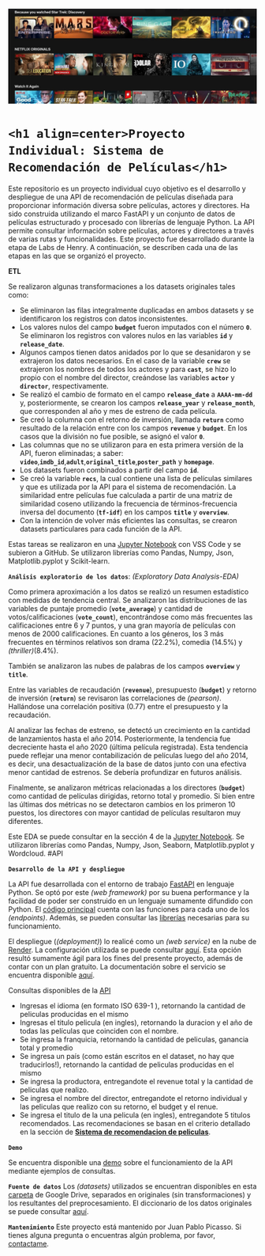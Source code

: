 <p align=center><img src=imagenes/portada.jpg><p>

# `<h1 align=center>`**`Proyecto Individual: Sistema de Recomendación de Películas`**`</h1>`

Este repositorio es un proyecto individual cuyo objetivo es el desarrollo y despliegue de una API de recomendación de películas diseñada para proporcionar información diversa sobre películas, actores y directores. Ha sido construida utilizando el marco FastAPI y un conjunto de datos de películas estructurado y procesado con librerías de lenguaje Python. La API permite consultar información sobre películas, actores y directores a través de varias rutas y funcionalidades. Este proyecto fue desarrollado durante la etapa de Labs de Henry. A continuación, se describen cada una de las etapas en las que se organizó el proyecto.

**ETL**

Se realizaron algunas transformaciones a los datasets originales tales como:

+ Se eliminaron las filas integralmente duplicadas en ambos datasets y se identificaron los registros con datos inconsistentes.
+ Los valores nulos del campo **`budget`** fueron imputados con el número **`0`**. Se eliminaron los registros con valores nulos en las variables **`id`** y **`release_date`**.
+ Algunos campos tienen datos anidados por lo que se desanidaron y se extrajeron los datos necesarios. En el caso de la variable **`crew`** se extrajeron los nombres de todos los actores y para **`cast`**, se hizo lo propio con el nombre del director, creándose las variables **`actor`** y **`director`**, respectivamente.
+ Se realizó el cambio de formato en el campo **`release_date`** a **`AAAA-mm-dd`** y, posteriormente, se crearon los campos **`release_year`** y **`release_month`**, que corresponden al año y mes de estreno de cada película.
+ Se creó la columna con el retorno de inversión, llamada **`return`** como resultado de la relación entre con los campos **`revenue`** y **`budget`**. En los casos que la división no fue posible, se asignó el valor **`0`**.
+ Las columnas que no se utilizaron para en esta primera versión de la API, fueron eliminadas; a saber: **`video`**,**`imdb_id`**,**`adult`**,**`original_title`**,**`poster_path`** y **`homepage`**.
+ Los datasets fueron combinados a partir del campo **`id`**.
+ Se creó la variable **`recs`**, la cual contiene una lista de películas similares y que es utilizada por la API para el sistema de recomendación. La similaridad entre películas fue calculada a partir de una matriz de similaridad coseno utilizando la frecuencia de términos-frecuencia inversa del documento (**`tf-idf`**) en los campos **`title`** y **`overview`**.
+ Con la intención de volver más eficientes las consultas, se crearon datasets particulares para cada función de la API.

Estas tareas se realizaron en una [Jupyter Notebook](https://github.com/smlopez30/Proyecto-individual-Parte-1) con VSS Code y se subieron a GitHub. Se utilizaron librerías como Pandas, Numpy, Json, Matplotlib.pyplot y Scikit-learn.

**`Análisis exploratorio de los datos`**: _(Exploratory Data Analysis-EDA)_

Como primera aproximación a los datos se realizó un resumen estadístico con medidas de tendencia central. Se analizaron las distribuciones de las variables de puntaje promedio (**`vote_average`**) y cantidad de votos/calificaciones (**`vote_count`**), encontrándose como más frecuentes las calificaciones entre 6 y 7 puntos, y una gran mayoría de películas con menos de 2000 calificaciones. En cuanto a los géneros, los 3 más frecuentes en términos relativos son drama (22.2%), comedia (14.5%) y _(thriller)_(8.4%).

También se analizaron las nubes de palabras de los campos **`overview`** y **`title`**.

Entre las variables de recaudación (**`revenue`**), presupuesto (**`budget`**) y retorno de inversión (**`return`**) se revisaron las correlaciones de _(pearson)_. Hallándose una correlación positiva (0.77) entre el presupuesto y la recaudación.

Al analizar las fechas de estreno, se detectó un crecimiento en la cantidad de lanzamientos hasta el año 2014. Posteriormente, la tendencia fue decreciente hasta el año 2020 (última película registrada). Esta tendencia puede reflejar una menor contabilización de películas luego del año 2014, es decir, una desactualización de la base de datos junto con una efectiva menor cantidad de estrenos. Se debería profundizar en futuros análisis.

Finalmente, se analizaron métricas relacionadas a los directores (**`budget`**) como cantidad de películas dirigidas, retorno total y promedio. Si bien entre las últimas dos métricas no se detectaron cambios en los primeron 10 puestos, los directores con mayor cantidad de películas resultaron muy diferentes.

Este EDA se puede consultar en la sección 4 de la [Jupyter Notebook](https://github.com/smlopez30/Proyecto-individual-Parte-1/blob/master/DataEingenier.ipynb). Se utilizaron librerías como Pandas, Numpy, Json, Seaborn, Matplotlib.pyplot y Wordcloud.
#API

**`Desarrollo de la API y despliegue`**

La API fue desarrollada con el entorno de trabajo [FastAPI](https://fastapi.tiangolo.com/) en lenguaje Python. Se optó por este _(web framework)_ por su buena performance y la facilidad de poder ser construido en un lenguaje sumamente difundido con Python. El [código principal](https://github.com/smlopez30/Proyecto-individual-Parte-1/blob/master/main.py) cuenta con las funciones para cada uno de los _(endpoints)_. Además, se pueden consultar las [librerías](https://github.com/smlopez30/Proyecto-individual-Parte-1/blob/master/requirements.txt) necesarias para su funcionamiento.

El despliegue (_(deployment)_) lo realicé como un _(web service)_ en la nube de [Render](https://render.com/). La configuración utilizada se puede consultar [aquí](https://github.com/HX-FNegrete/render-fastapi-tutorial.git). Esta opción resultó sumamente ágil para los fines del presente proyecto, además de contar con un plan gratuito. La documentación sobre el servicio se encuentra disponible [aquí](https://desarrollo-api-tm9i.onrender.com/docs).

Consultas disponibles de la [API](https://desarrollo-api-tm9i.onrender.com/)

+ Ingresas el idioma (en formato ISO 639-1 ), retornando la cantidad de peliculas producidas en el mismo
+ Ingresas el titulo pelicula (en ingles), retornando la duracion y el año de todas las películas que coinciden con el nombre.
+ Se ingresa la franquicia, retornando la cantidad de peliculas, ganancia total y promedio
+ Se ingresa un país (como están escritos en el dataset, no hay que traducirlos!), retornando la cantidad de peliculas producidas en el mismo
+ Se ingresa la productora, entregandote el revenue total y la cantidad de peliculas que realizo.
+ Se ingresa el nombre del director, entregandote el retorno individual y las peliculas que realizo con su retorno, el budget y el renue.
+ Se ingresa el titulo de la una pelicula (en ingles), entregandote 5 titulos recomendados. Las recomendaciones se basan en el criterio detallado en la sección de **[Sistema de recomendacion de peliculas]()**.

**`Demo`**

Se encuentra disponible una [demo](https://youtu.be/YZQAjoHNTKk) sobre el funcionamiento de la API mediante ejemplos de consultas.

**`Fuente de datos`**
Los _(datasets)_ utilizados se encuentran disponibles en esta [carpeta](https://drive.google.com/drive/folders/1dx1scrL8qucZNLqYr2nHYN5e5F3RoBUx?usp=sharing) de Google Drive, separados en originales (sin transformaciones) y los resultantes del preprocesamiento. El diccionario de los datos originales se puede consultar [aquí](https://docs.google.com/spreadsheets/d/1jj7hjkZvZUYnUsAt4mYjYtyhENWs94r4/edit?usp=sharing&ouid=103874252439240375729&rtpof=true&sd=true).

**`Mantenimiento`**
Este proyecto está mantenido por Juan Pablo Picasso. Si tienes alguna pregunta o encuentras algún problema, por favor, [contactame](https://www.linkedin.com/in/picassojp).
